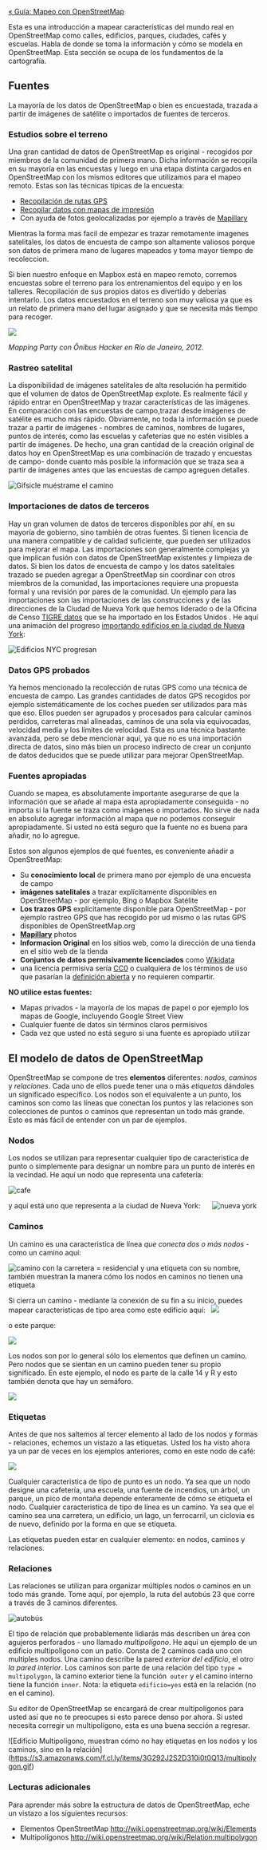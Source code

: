 [« Guía: Mapeo con OpenStreetMap](https://github.com/mapbox/mapping/wiki/Gu%C3%ADa)

Esta es una introducción a mapear características del mundo real en OpenStreetMap como calles, edificios, parques, ciudades, cafés y escuelas. Habla de donde se toma la información y cómo se modela en OpenStreetMap. Esta sección se ocupa de los fundamentos de la cartografía.

## Fuentes

La mayoría de los datos de OpenStreetMap o bien es encuestada, trazada a partir de imágenes de satélite o importados de fuentes de terceros.

### Estudios sobre el terreno

Una gran cantidad de datos de OpenStreetMap es original - recogidos por miembros de la comunidad de primera mano. Dicha información se recopila en su mayoría en las encuestas y luego en una etapa distinta cargados en OpenStreetMap con los mismos editores que utilizamos para el mapeo remoto. Estas son las técnicas típicas de la encuesta:

- [Recopilación de rutas GPS](http://wiki.openstreetmap.org/wiki/Recording_GPS_tracks)
- [Recopilar datos con mapas de impresión](http://wiki.openstreetmap.org/wiki/Field_Papers)
- Con ayuda de fotos geolocalizadas por ejemplo a través de [Mapillary](https://www.mapillary.com/osm.html)

Mientras la forma mas facil de empezar es trazar remotamente  imagenes satelitales, los datos de encuesta de campo son altamente valiosos porque son datos de primera mano de lugares mapeados y toma mayor tiempo de recoleccion.

Si bien nuestro enfoque en Mapbox está en mapeo remoto, corremos encuestas sobre el terreno para los entrenamientos del equipo y en los talleres. Recopilación de sus propios datos es divertido y deberías intentarlo. Los datos encuestados en el terreno son muy valiosa ya que es un relato de primera mano del lugar asignado y que se necesita más tiempo para recoger.

![](https://s3.amazonaws.com/f.cl.ly/items/3A232p2m053W3W0m2O3f/Untitled.png)

*Mapping Party con Ônibus Hacker en Río de Janeiro, 2012.*

### Rastreo satelital

La disponibilidad de imágenes satelitales de alta resolución ha permitido que el volumen de datos de OpenStreetMap explote. Es realmente  fácil y rápido entrar en OpenStreetMap y trazar características de las imágenes. En comparación con las encuestas de campo,trazar desde  imágenes de satélite es mucho más rápido. Obviamente, no toda la información se puede trazar a partir de imágenes - nombres de caminos, nombres de lugares, puntos de interés, como las escuelas y cafeterías que no estén visibles a partir de imágenes. De hecho, una gran cantidad de la creación original de datos hoy en OpenStreetMap es una combinación de trazado y encuestas de campo- donde cuanto más posible la información que se traza sea  a partir de imágenes antes que las encuestas de campo agreguen detalles.

![Gifsicle muéstrame el camino](https://s3.amazonaws.com/f.cl.ly/items/2Z081j0E3R452O030o3U/smtw.gif)

### Importaciones de datos de terceros

Hay un gran volumen de datos de terceros disponibles por ahí, en su mayoría de gobierno, sino también de otras fuentes. Si tienen licencia de una manera compatible y de calidad suficiente, que pueden ser utilizados para mejorar el mapa. Las importaciones son generalmente complejas ya que implican fusión con datos de OpenStreetMap existentes y limpieza de datos. Si bien los datos de encuesta de campo y los datos satelitales trazado se pueden agregar a OpenStreetMap sin coordinar con otros miembros de la comunidad, las importaciones  requiere una propuesta formal y una revisión por pares de la comunidad. Un ejemplo para las importaciones son las importaciones de las construcciones y de las direcciones de la Ciudad de Nueva York  que hemos liderado o de la Oficina de Censo [TIGRE datos](http://wiki.openstreetmap.org/wiki/TIGER) que se ha importado en los Estados Unidos . He aquí una animación del progreso [importando edificios en la ciudad de Nueva York](https://www.mapbox.com/blog/nyc-buildings-openstreetmap/):

![Edificios NYC progresan](https://i.imgur.com/2kl2ENl.gif)

### Datos GPS probados 

Ya hemos mencionado la recolección de rutas GPS como una técnica de encuesta de campo. Las grandes cantidades de datos GPS recogidos por ejemplo sistemáticamente de los coches pueden ser utilizados para más que eso. Ellos pueden ser agrupados y procesados para calcular caminos perdidos, carreteras mal alineadas, caminos de una sola via equivocadas, velocidad media y los límites de velocidad. Esta es una técnica bastante avanzada, pero se debe mencionar aquí, ya que no es una importación directa de datos, sino más bien un proceso indirecto de crear un conjunto de datos deducidos que se puede utilizar para mejorar OpenStreetMap.

### Fuentes apropiadas

Cuando se mapea, es absolutamente importante asegurarse de que la información que se añade al mapa esta apropiadamente conseguida - no importa si la fuente se traza como imágenes o importados. No sirve de nada en absoluto agregar información al mapa que no podemos conseguir apropiadamente. Si usted no está seguro que la fuente no es buena para añadir, no lo agregue.

Estos son algunos ejemplos de qué fuentes, es conveniente añadir a OpenStreetMap:

- Su **conocimiento local** de primera mano por ejemplo de una encuesta de campo
- **imágenes satelitales** a trazar explícitamente disponibles en OpenStreetMap  - por ejemplo, Bing o Mapbox Satélite
- **Los trazos GPS** explícitamente disponible para OpenStreetMap - por ejemplo rastreo GPS que has recogido por ud mismo o las rutas GPS disponibles de OpenStreetMap.org
- **[Mapillary](http://mapillary.com/)** photos
- **Informacion Original** en los sitios web, como la dirección de una tienda en el sitio web de la tienda
- **Conjuntos de datos permisivamente licenciados** como [Wikidata](http://www.wikidata.org/wiki/Wikidata:Main_Page)
- una licencia permisiva sería [CC0](https://creativecommons.org/publicdomain/zero/1.0/) o cualquiera de los términos de uso que pasarían la [definición abierta](http://opendefinition.org/) y no requieren   compartir.

**NO utilice estas fuentes:**

- Mapas privados - la mayoría de los mapas de papel o por ejemplo los mapas de Google, incluyendo Google Street View
- Cualquier fuente de datos sin términos claros permisivos
- Cada vez que usted no está seguro si una fuente es apropiado utilizar

## El modelo de datos de OpenStreetMap

OpenStreetMap se compone de tres **elementos** diferentes: *nodos*, *caminos* y *relaciones*. Cada uno de ellos puede tener una o más *etiquetas* dándoles un significado específico. Los nodos son el equivalente a un punto, los caminos son como las líneas que conectan los puntos y las relaciones son colecciones de puntos o caminos que representan un todo más grande. Esto es más fácil de entender con un par de ejemplos.

### Nodos 

Los nodos se utilizan para representar cualquier tipo de caracteristica de punto  o simplemente para designar un nombre para un punto de interés en la vecindad. He aquí un nodo que representa una cafetería:

![cafe](https://s3.amazonaws.com/f.cl.ly/items/2W2k3J2L1N1q1u3I3N0Y/Screen%20Shot%202014-12-16%20at%204.01.44%20PM.png)

y aquí está uno que representa a la ciudad de Nueva York:
    
![nueva york](https://s3.amazonaws.com/f.cl.ly/items/0G3O051s0S1M3s110L2o/Screen%20Shot%202014-12-12%20at%207.15.58%20PM.png)

### Caminos

Un camino es una caracteristica de línea *que conecta dos o más nodos* - como un camino aquí:

![camino con la carretera = residencial y una etiqueta con su nombre, también muestran la manera cómo los nodos en caminos  no tienen una etiqueta](https://s3.amazonaws.com/f.cl.ly/items/1F2r0Y0M1c0m0J1c371G/Screen%20Shot%202014-12-12%20at%207.24.55%20PM.png)

Si cierra un camino - mediante la conexión de su fin a su inicio, puedes mapear caracteristicas de tipo area  como este edificio aquí:
 
![](https://s3.amazonaws.com/f.cl.ly/items/1h190m2u0h3N1Q0Q2o1G/Screen%20Shot%202014-12-12%20at%207.28.47%20PM.png)

o este parque:
 
![](https://s3.amazonaws.com/f.cl.ly/items/2z0E1H041j0W0E1m0R2u/Screen%20Shot%202014-12-12%20at%207.31.44%20PM.png)

Los nodos son por lo general sólo los elementos que definen un camino. Pero nodos que se sientan en un camino pueden tener su propio significado. En este ejemplo, el nodo es parte de la calle 14 y R  y esto también denota que hay un semáforo.

![](https://s3.amazonaws.com/f.cl.ly/items/3V262D3F0h1L3J0V2m3B/trafficlight.gif)

### Etiquetas

Antes de que nos saltemos al tercer elemento al lado de los nodos y formas - relaciones, echemos un vistazo a las etiquetas. Usted los ha visto ahora ya un par de veces en los ejemplos anteriores, como en este nodo de café:

![](https://s3.amazonaws.com/f.cl.ly/items/3h0O2m3Y2c120h1M3p0h/Screen%20Shot%202014-12-16%20at%204.01.44%20PM.png)


Cualquier caracteristica de tipo de punto es un nodo. Ya sea que un nodo designe una cafetería, una escuela, una fuente de incendios, un árbol, un parque, un pico de montaña depende enteramente de cómo se etiqueta el nodo. Cualquier caracteristica de tipo de línea es un camino. Ya sea que el camino sea una carretera, un edificio, un lago, un ferrocarril, un ciclovia es de nuevo, definido por la forma en que se etiqueta.

Las etiquetas pueden estar en cualquier elemento: en nodos, caminos y relaciones.

### Relaciones

Las relaciones se utilizan para organizar múltiples nodos o caminos en un todo más grande. Tome aquí, por ejemplo, la ruta del autobús 23 que corre a través de 3 caminos diferentes.

![autobús](https://s3.amazonaws.com/f.cl.ly/items/2J0m3p1O0W1o1o2P3n0O/relations.gif)

El tipo de relación que  probablemente  lidiarás más  describen un área con agujeros perforados  - uno llamado *multipolígono*. He aquí un ejemplo de un edificio multipolígono con un patio. Consta de 2 caminos cada uno con multiples nodos. Una camino  describe la pared *exterior del edificio*, el otro *la pared interior*. Los caminos son parte de una relación del tipo `type = multipolygon`, la camino exterior tiene la función` outer` y el camino interno tiene la función `inner`. Nota: la etiqueta `edificio=yes` está en la relación (no en el camino).

Su editor de OpenStreetMap se encargará de crear multipolígonos para usted así que no te preocupes si esto parece denso por ahora. Si usted necesita  corregir un multipolígono, esta es una buena sección a regresar.

![Edificio Multipoligono, muestran cómo no hay etiquetas en los nodos y los caminos, sino en la relación] (https://s3.amazonaws.com/f.cl.ly/items/3G292J2S2D310i0t0Q13/multipolygon.gif)

### Lecturas adicionales

Para aprender más sobre la estructura de datos de OpenStreetMap, eche un vistazo a los siguientes recursos:

- Elementos OpenStreetMap http://wiki.openstreetmap.org/wiki/Elements
- Multipolígonos http://wiki.openstreetmap.org/wiki/Relation:multipolygon